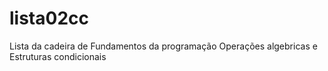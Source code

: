 # lista02cc

Lista da cadeira de Fundamentos da programação
Operações algebricas e Estruturas condicionais
